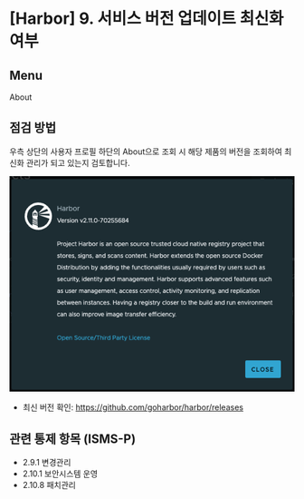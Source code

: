 # [Harbor] 9. 서비스 버전 업데이트 최신화 여부

## Menu 
About

## 점검 방법 
우측 상단의 사용자 프로필 하단의 About으로 조회 시 해당 제품의 버전을 조회하여 최신화 관리가 되고 있는지 검토합니다. 

![About](images/about.png)

- 최신 버전 확인: https://github.com/goharbor/harbor/releases

## 관련 통제 항목 (ISMS-P)
- 2.9.1 변경관리
- 2.10.1 보안시스템 운영
- 2.10.8 패치관리